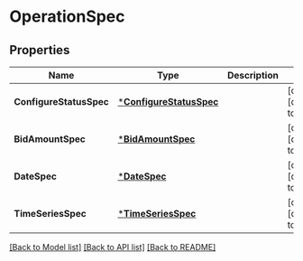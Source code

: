 # OperationSpec

## Properties
Name | Type | Description | Notes
------------ | ------------- | ------------- | -------------
**ConfigureStatusSpec** | [***ConfigureStatusSpec**](configure_status_spec.md) |  | [optional] [default to null]
**BidAmountSpec** | [***BidAmountSpec**](bid_amount_spec.md) |  | [optional] [default to null]
**DateSpec** | [***DateSpec**](date_spec.md) |  | [optional] [default to null]
**TimeSeriesSpec** | [***TimeSeriesSpec**](time_series_spec.md) |  | [optional] [default to null]

[[Back to Model list]](../README.md#documentation-for-models) [[Back to API list]](../README.md#documentation-for-api-endpoints) [[Back to README]](../README.md)


